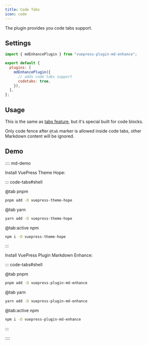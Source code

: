 ```yaml
---
title: Code Tabs
icon: code
---
```


The plugin provides you code tabs support.

<!-- more -->

## Settings

```js {7} title=".vuepress/config.js"
import { mdEnhancePlugin } from "vuepress-plugin-md-enhance";

export default {
  plugins: [
    mdEnhancePlugin({
      // adds code tabs support
      codetabs: true,
    }),
  ],
};
```

## Usage

This is the same as [tabs feature](../content/tabs.md), but it's special built for code blocks.

<!-- region after -->

Only code fence after `@tab` marker is allowed inside code tabs, other Markdown content will be ignored.

## Demo

:::: md-demo

Install VuePress Theme Hope:

::: code-tabs#shell

@tab pnpm

```bash
pnpm add -D vuepress-theme-hope
```

@tab yarn

```bash
yarn add -D vuepress-theme-hope
```

@tab:active npm

```bash
npm i -D vuepress-theme-hope
```

:::

Install VuePress Plugin Markdown Enhance:

::: code-tabs#shell

@tab pnpm

```bash
pnpm add -D vuepress-plugin-md-enhance
```

@tab yarn

```bash
yarn add -D vuepress-plugin-md-enhance
```

@tab:active npm

```bash
npm i -D vuepress-plugin-md-enhance
```

:::

::::

<!-- endregion after -->

